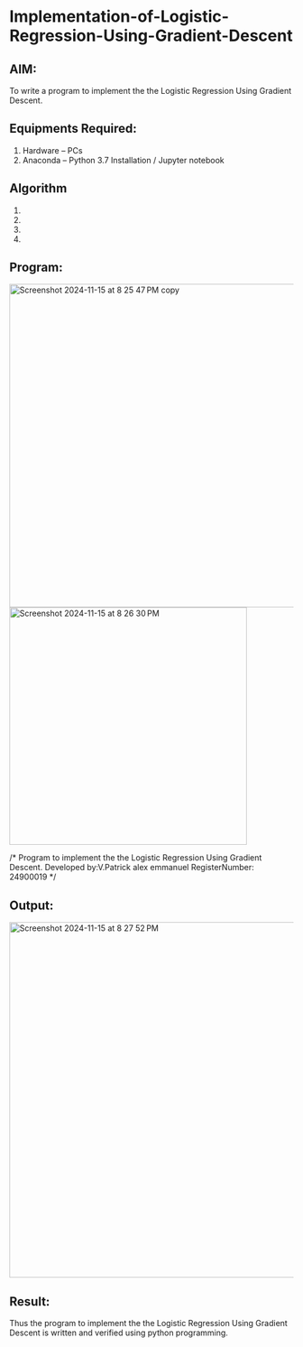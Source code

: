 # Implementation-of-Logistic-Regression-Using-Gradient-Descent

## AIM:
To write a program to implement the the Logistic Regression Using Gradient Descent.

## Equipments Required:
1. Hardware – PCs
2. Anaconda – Python 3.7 Installation / Jupyter notebook

## Algorithm
1. 
2. 
3. 
4. 

## Program:
<img width="573" alt="Screenshot 2024-11-15 at 8 25 47 PM copy" src="https://github.com/user-attachments/assets/4e8e0e77-6969-47e0-bb9d-0790e464f64e">

<img width="421" alt="Screenshot 2024-11-15 at 8 26 30 PM" src="https://github.com/user-attachments/assets/92bceceb-6845-4151-b730-b1b5000e26e4">

/*
Program to implement the the Logistic Regression Using Gradient Descent.
Developed by:V.Patrick alex emmanuel
RegisterNumber: 24900019
*/


## Output:
<img width="630" alt="Screenshot 2024-11-15 at 8 27 52 PM" src="https://github.com/user-attachments/assets/4ef303e6-e0d6-4ab5-b3d8-b9ea7da3c3ae">



## Result:
Thus the program to implement the the Logistic Regression Using Gradient Descent is written and verified using python programming.

